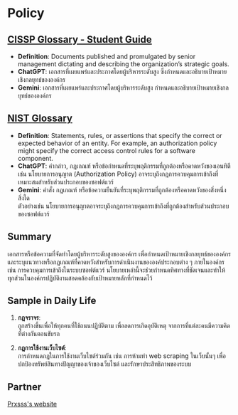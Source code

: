 # Policy

## [CISSP Glossary - Student Guide](https://www.isc2.org/certifications/cissp/cissp-student-glossary)

- **Definition**: Documents published and promulgated by senior management dictating and describing the organization’s strategic goals.
- **ChatGPT**: เอกสารที่เผยแพร่และประกาศโดยผู้บริหารระดับสูง ซึ่งกำหนดและอธิบายเป้าหมายเชิงกลยุทธ์ขององค์กร​
- **Gemini**: เอกสารที่เผยแพร่และประกาศโดยผู้บริหารระดับสูง กำหนดและอธิบายเป้าหมายเชิงกลยุทธ์ขององค์กร​

## [NIST Glossary](https://csrc.nist.gov/glossary)

- **Definition**: Statements, rules, or assertions that specify the correct or expected behavior of an entity. For example, an authorization policy might specify the correct access control rules for a software component.
- **ChatGPT**: คำกล่าว, กฎเกณฑ์ หรือข้อกำหนดที่ระบุพฤติกรรมที่ถูกต้องหรือคาดหวังของเอนทิตี  
  เช่น นโยบายการอนุญาต (Authorization Policy) อาจระบุถึงกฎการควบคุมการเข้าถึงที่เหมาะสมสำหรับส่วนประกอบของซอฟต์แวร์
- **Gemini**: คำสั่ง กฎเกณฑ์ หรือข้อความยืนยันที่ระบุพฤติกรรมที่ถูกต้องหรือคาดหวังของสิ่งหนึ่งสิ่งใด  
  ตัวอย่างเช่น นโยบายการอนุญาตอาจระบุถึงกฎการควบคุมการเข้าถึงที่ถูกต้องสำหรับส่วนประกอบของซอฟต์แวร์

## Summary

เอกสารหรือข้อความที่จัดทำโดยผู้บริหารระดับสูงขององค์กร เพื่อกำหนดเป้าหมายเชิงกลยุทธ์ขององค์กร และระบุแนวทางหรือกฎเกณฑ์ที่คาดหวังสำหรับการดำเนินงานขององค์ประกอบต่าง ๆ ภายในองค์กร เช่น การควบคุมการเข้าถึงในระบบซอฟต์แวร์ นโยบายเหล่านี้จะช่วยกำหนดทิศทางที่ชัดเจนและทำให้ทุกส่วนในองค์กรปฏิบัติงานสอดคล้องกับเป้าหมายหลักที่กำหนดไว้

## Sample in Daily Life

1. **กฎจราจร**:  
   ถูกสร้างขึ้นเพื่อให้ทุกคนที่ใช้ถนนปฏิบัติตาม เพื่อลดการเกิดอุบัติเหตุ จากการที่แต่ละคนมีความคิดที่ต่างกันตอนขับรถ

2. **กฎการใช้งานเว็บไซต์**:  
   การกำหนดกฎในการใช้งานเว็บไซต์ร่วมกัน เช่น การห้ามทำ web scraping ในเว็บนั้นๆ เพื่อปกป้องทรัพย์สินทางปัญญาของเจ้าของเว็บไซต์ และรักษาประสิทธิภาพของระบบ

## Partner

[Prxsss's website](https://prxsss.github.io/policy)
